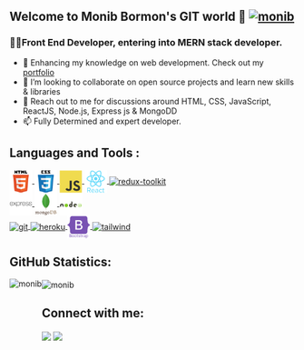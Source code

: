 ## Welcome to Monib Bormon's GIT world 👋 <a href="https://twitter.com/monib_bormon" rel="noopener noreferrer" target="_blank"><img src="https://img.shields.io/twitter/follow/supminn?logo=twitter&style=for-the-badge" alt="monib" /></a> 

### 👩‍💻Front End Developer, entering into MERN stack developer.

- 🌱 Enhancing my knowledge on web development. Check out my [portfolio](https://monib-bormon.netlify.app/)
- 👯 I’m looking to collaborate on open source projects and learn new skills & libraries
- 💬 Reach out to me for discussions around HTML, CSS, JavaScript, ReactJS, Node.js, Express js & MongoDD
- 📫 Fully Determined and expert developer.

## Languages and Tools :

 <a href="https://www.w3.org/html/" target="_blank">
   <img align="center" src="https://raw.githubusercontent.com/devicons/devicon/master/icons/html5/html5-original-wordmark.svg" alt="html5" width="40" height="40"/> 
  </a>
  
 <a href="https://www.w3schools.com/css/" target="_blank"> 
   <img align="center" src="https://raw.githubusercontent.com/devicons/devicon/master/icons/css3/css3-original-wordmark.svg" alt="css3" width="40" height="40"/> 
 </a>
 
  <a href="https://developer.mozilla.org/en-US/docs/Web/JavaScript" target="_blank">
   <img align="center" src="https://raw.githubusercontent.com/devicons/devicon/master/icons/javascript/javascript-original.svg" alt="javascript" width="40" height="40"/>
  </a>
  
  <a href="https://reactjs.org/" target="_blank"> 
   <img align="center" src="https://raw.githubusercontent.com/devicons/devicon/master/icons/react/react-original-wordmark.svg" alt="react" width="40" height="40"/> 
  </a>
  
  <a href="https://redux-toolkit.js.org/" target="_blank"> 
   <img align="center" src="https://img.icons8.com/color/48/000000/redux.png" alt="redux-toolkit" width="40" height="40"/> 
  </a>
  
  <br/>
  

  <a href="https://expressjs.com" target="_blank"> 
    <img align="center" src="https://raw.githubusercontent.com/devicons/devicon/master/icons/express/express-original-wordmark.svg" alt="express" width="40" height="40"/>
  </a>  
  
  <a href="https://www.mongodb.com/" target="_blank"> 
   <img align="center" src="https://raw.githubusercontent.com/devicons/devicon/master/icons/mongodb/mongodb-original-wordmark.svg" alt="mongodb" width="40" height="40"/> 
  </a>
  
  <a href="https://nodejs.org" target="_blank"> 
    <img align="center" src="https://raw.githubusercontent.com/devicons/devicon/master/icons/nodejs/nodejs-original-wordmark.svg" alt="nodejs" width="40" height="40"/> 
  </a> 
  
  <br/>
  
  <a href="https://git-scm.com/" target="_blank">
    <img align="center" src="https://www.vectorlogo.zone/logos/git-scm/git-scm-icon.svg" alt="git" width="40" height="40"/> 
  </a> 
  
  <a href="https://dashboard.heroku.com/" target="_blank">
    <img align="center" src="https://www.vectorlogo.zone/logos/heroku/heroku-icon.svg" alt="heroku" width="40" height="40"/>
  </a> 
  
  <a href="https://getbootstrap.com" target="_blank"> 
   <img align="center" src="https://raw.githubusercontent.com/devicons/devicon/master/icons/bootstrap/bootstrap-plain-wordmark.svg" alt="bootstrap" width="40" height="40"/> 
  </a>
  
  <a href="https://tailwindcss.com/" target="_blank"> 
   <img align="center" src="https://www.vectorlogo.zone/logos/tailwindcss/tailwindcss-icon.svg" alt="tailwind" width="40" height="40"/> 
  </a>
  

## GitHub Statistics:
<p>
  <img align="left" src="https://github-readme-stats.vercel.app/api/top-langs/?username=monibbormon&layout=compact&theme=radical" alt="monib" height="200"/>
  <img align="center" src="https://github-readme-stats.vercel.app/api?username=monibbormon&count_private=true&show_icons=true&theme=radical" alt="monib" height="200"/>
</p>

## Connect with me:

[<img align="center" height="40" src="https://img.icons8.com/fluent/144/000000/twitter.png"/>](https://twitter.com/monib_bormon)
[<img align="center" height="40" src="https://img.icons8.com/color/144/000000/linkedin.png"/>](https://www.linkedin.com/in/monib-bormon-963b81176/)


